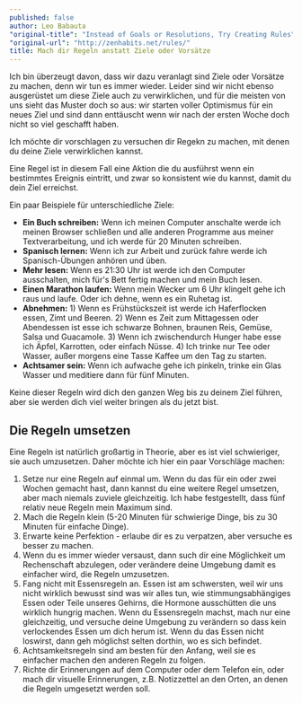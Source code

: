 ```yaml
---
published: false
author: Leo Babauta
"original-title": "Instead of Goals or Resolutions, Try Creating Rules"
"original-url": "http://zenhabits.net/rules/"
title: Mach dir Regeln anstatt Ziele oder Vorsätze
---
```


Ich bin überzeugt davon, dass wir dazu veranlagt sind Ziele oder Vorsätze zu machen, denn wir tun es immer wieder. Leider sind wir nicht ebenso ausgerüstet um diese Ziele auch zu verwirklichen, und für die meisten von uns sieht das Muster doch so aus: wir starten voller Optimismus für ein neues Ziel und sind dann enttäuscht wenn wir nach der ersten Woche doch nicht so viel geschafft haben.

Ich möchte dir vorschlagen zu versuchen dir Regekn zu machen, mit denen du deine Ziele verwirklichen kannst.

Eine Regel ist in diesem Fall eine Aktion die du ausführst wenn ein bestimmtes Ereignis eintritt, und zwar so konsistent wie du kannst, damit du dein Ziel erreichst.

Ein paar Beispiele für unterschiedliche Ziele:

- **Ein Buch schreiben:** Wenn ich meinen Computer anschalte werde ich meinen Browser schließen und alle anderen Programme aus meiner Textverarbeitung, und ich werde für 20 Minuten schreiben.
- **Spanisch lernen:** Wenn ich zur Arbeit und zurück fahre werde ich Spanisch-Übungen anhören und üben.
- **Mehr lesen:** Wenn es 21:30 Uhr ist werde ich den Computer ausschalten, mich für's Bett fertig machen und mein Buch lesen.
- **Einen Marathon laufen:** Wenn mein Wecker um 6 Uhr klingelt gehe ich raus und laufe. Oder ich dehne, wenn es ein Ruhetag ist.
- **Abnehmen:** 1) Wenn es Frühstückszeit ist werde ich Haferflocken essen, Zimt und Beeren. 2) Wenn es Zeit zum Mittagessen oder Abendessen ist esse ich schwarze Bohnen, braunen Reis, Gemüse, Salsa und Guacamole. 3) Wenn ich zwischendurch Hunger habe esse ich Äpfel, Karrotten, oder einfach Nüsse. 4) Ich trinke nur Tee oder Wasser, außer morgens eine Tasse Kaffee um den Tag zu starten.
- **Achtsamer sein:** Wenn ich aufwache gehe ich pinkeln, trinke ein Glas Wasser und meditiere dann für fünf Minuten.

Keine dieser Regeln wird dich den ganzen Weg bis zu deinem Ziel führen, aber sie werden dich viel weiter bringen als du jetzt bist.

## Die Regeln umsetzen

Eine Regeln ist natürlich großartig in Theorie, aber es ist viel schwieriger, sie auch umzusetzen. Daher möchte ich hier ein paar Vorschläge machen:

1. Setze nur eine Regeln auf einmal um. Wenn du das für ein oder zwei Wochen gemacht hast, dann kannst du eine weitere Regel umsetzen, aber mach niemals zuviele gleichzeitig. Ich habe festgestellt, dass fünf relativ neue Regeln mein Maximum sind.
2. Mach die Regeln klein (5-20 Minuten für schwierige Dinge, bis zu 30 Minuten für einfache Dinge).
3. Erwarte keine Perfektion - erlaube dir es zu verpatzen, aber versuche es besser zu machen.
4. Wenn du es immer wieder versaust, dann such dir eine Möglichkeit um Rechenschaft abzulegen, oder verändere deine Umgebung damit es einfacher wird, die Regeln umzusetzen.
5. Fang nicht mit Essensregeln an. Essen ist am schwersten, weil wir uns nicht wirklich bewusst sind was wir alles tun, wie stimmungsabhängiges Essen oder Teile unseres Gehirns, die Hormone ausschütten die uns wirklich hungrig machen. Wenn du Essensregeln machst, mach nur eine gleichzeitig, und versuche deine Umgebung zu verändern so dass kein verlockendes Essen um dich herum ist. Wenn du das Essen nicht loswirst, dann geh möglichst selten dorthin, wo es sich befindet.
6. Achtsamkeitsregeln sind am besten für den Anfang, weil sie es einfacher machen den anderen Regeln zu folgen.
7. Richte dir Erinnerungen auf dem Computer oder dem Telefon ein, oder mach dir visuelle Erinnerungen, z.B. Notizzettel an den Orten, an denen die Regeln umgesetzt werden soll.

